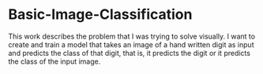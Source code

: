 # Basic-Image-Classification
This work describes the problem that I was trying to solve visually. I want to create and train a model that takes an image of a hand written digit as input and predicts the class of that digit, that is, it predicts the digit or it predicts the class of the input image.
